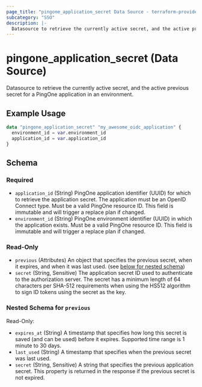 ```yaml
---
page_title: "pingone_application_secret Data Source - terraform-provider-pingone"
subcategory: "SSO"
description: |-
  Datasource to retrieve the currently active secret, and the active previous secret for a PingOne application in an environment.
---
```


# pingone_application_secret (Data Source)

Datasource to retrieve the currently active secret, and the active previous secret for a PingOne application in an environment.

## Example Usage

```terraform
data "pingone_application_secret" "my_awesome_oidc_application" {
  environment_id = var.environment_id
  application_id = var.application_id
}
```

<!-- schema generated by tfplugindocs -->
## Schema

### Required

- `application_id` (String) PingOne application identifier (UUID) for which to retrieve the application secret.  The application must be an OpenID Connect type.  Must be a valid PingOne resource ID.  This field is immutable and will trigger a replace plan if changed.
- `environment_id` (String) PingOne environment identifier (UUID) in which the application exists.  Must be a valid PingOne resource ID.  This field is immutable and will trigger a replace plan if changed.

### Read-Only

- `previous` (Attributes) An object that specifies the previous secret, when it expires, and when it was last used. (see [below for nested schema](#nestedatt--previous))
- `secret` (String, Sensitive) The application secret ID used to authenticate to the authorization server. The secret has a minimum length of 64 characters per SHA-512 requirements when using the HS512 algorithm to sign ID tokens using the secret as the key.

<a id="nestedatt--previous"></a>
### Nested Schema for `previous`

Read-Only:

- `expires_at` (String) A timestamp that specifies how long this secret is saved (and can be used) before it expires. Supported time range is 1 minute to 30 days.
- `last_used` (String) A timestamp that specifies when the previous secret was last used.
- `secret` (String, Sensitive) A string that specifies the previous application secret. This property is returned in the response if the previous secret is not expired.
